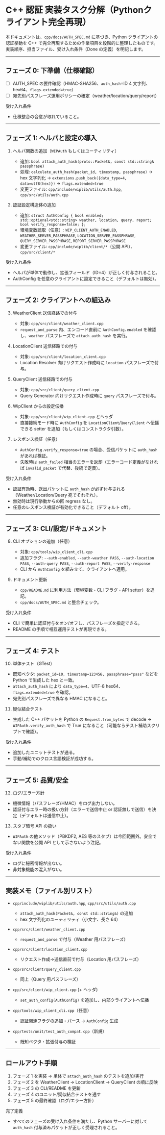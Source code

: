# C++ 認証 実装タスク分解（Pythonクライアント完全再現）

本ドキュメントは、`cpp/docs/AUTH_SPEC.md` に基づき、Python クライアントの認証挙動を C++ で完全再現するための作業項目を段階的に整理したものです。実装順序、担当ファイル、受け入れ条件（Done の定義）を明記します。

---

## フェーズ 0: 下準備（仕様確認）

- [ ] AUTH_SPEC の要件確認（HMAC-SHA256、`auth_hash`=ID 4 文字列、hex64、`flags.extended=true`）
- [ ] 宛先別パスフレーズ運用ポリシーの確定（weather/location/query/report）

受け入れ条件
- 仕様整合の合意が取れていること。

---

## フェーズ 1: ヘルパと設定の導入

1. ヘルパ関数の追加（`WIPAuth` もしくはユーティリティ）
   - 追加: `bool attach_auth_hash(proto::Packet&, const std::string& passphrase)`
   - 処理: `calculate_auth_hash(packet_id, timestamp, passphrase)` → hex 文字列化 → `extensions.push_back({data_type=4, data=utf8(hex)})` → `flags.extended=true`
   - 変更ファイル: `cpp/include/wiplib/utils/auth.hpp`, `cpp/src/utils/auth.cpp`

2. 認証設定構造体の追加
   - 追加: `struct AuthConfig { bool enabled; std::optional<std::string> weather, location, query, report; bool verify_response=false; };`
   - 環境変数読取（任意）: `WIP_CLIENT_AUTH_ENABLED`, `WEATHER_SERVER_PASSPHRASE`, `LOCATION_SERVER_PASSPHRASE`, `QUERY_SERVER_PASSPHRASE`, `REPORT_SERVER_PASSPHRASE`
   - 変更ファイル: `cpp/include/wiplib/client/*`（公開 API）、`cpp/src/client/*`

受け入れ条件
- ヘルパが単体で動作し、拡張フィールド（ID=4）が正しく付与されること。
- AuthConfig を任意のクライアントに設定できること（デフォルトは無効）。

---

## フェーズ 2: クライアントへの組込み

3. WeatherClient 送信経路での付与
   - 対象: `cpp/src/client/weather_client.cpp`
   - `request_and_parse` 内、エンコード直前に `AuthConfig.enabled` を確認し、`weather` パスフレーズで `attach_auth_hash` を実行。

4. LocationClient 送信経路での付与
   - 対象: `cpp/src/client/location_client.cpp`
   - Location Resolver 向けリクエスト作成時に `location` パスフレーズで付与。

5. QueryClient 送信経路での付与
   - 対象: `cpp/src/client/query_client.cpp`
   - Query Generator 向けリクエスト作成時に `query` パスフレーズで付与。

6. WipClient からの設定伝播
   - 対象: `cpp/src/client/wip_client.cpp` とヘッダ
   - 直接接続モード時に `AuthConfig` を `LocationClient`/`QueryClient` へ伝播できる setter を追加（もしくはコンストラクタ引数）。

7. レスポンス検証（任意）
   - `AuthConfig.verify_response=true` の場合、受信パケットに `auth_hash` があれば検証。
   - 失敗時は `auth_failed` 相当のエラーを返却（エラーコード定義がなければ `invalid_packet` で代替、後続で定義）。

受け入れ条件
- 認証有効時、送出パケットに `auth_hash` が必ず付与される（Weather/Location/Query 宛でそれぞれ）。
- 無効時は現行挙動からの回 regress なし。
- 任意のレスポンス検証が有効化できること（デフォルト off）。

---

## フェーズ 3: CLI/設定/ドキュメント

8. CLI オプションの追加（任意）
   - 対象: `cpp/tools/wip_client_cli.cpp`
   - 追加フラグ: `--auth-enabled`, `--auth-weather PASS`, `--auth-location PASS`, `--auth-query PASS`, `--auth-report PASS`, `--verify-response`
   - CLI から `AuthConfig` を組み立て、クライアントへ適用。

9. ドキュメント更新
   - `cpp/README.md` に利用方法（環境変数・CLI フラグ・API setter）を追記。
   - `cpp/docs/AUTH_SPEC.md` と整合チェック。

受け入れ条件
- CLI で簡単に認証付与をオン/オフし、パスフレーズを指定できる。
- README の手順で相互運用テストが再現できる。

---

## フェーズ 4: テスト

10. 単体テスト（GTest）
   - 既知ベクタ: `packet_id=10, timestamp=123456, passphrase="pass"` などを Python で生成した hex と一致。
   - `attach_auth_hash` により `data_type=4`、UTF-8 hex64、`flags.extended=true` を確認。
   - 宛先別パスフレーズで異なる HMAC になること。

11. 疑似結合テスト
   - 生成した C++ パケットを Python の `Request.from_bytes` で decode → `WIPAuth.verify_auth_hash` で True になること（可能ならテスト補助スクリプトで確認）。

受け入れ条件
- 追加したユニットテストが通る。
- 手動/補助でのクロス言語検証が成功する。

---

## フェーズ 5: 品質/安全

12. ログ/エラー方針
   - 機微情報（パスフレーズ/HMAC）をログ出力しない。
   - 認証付与エラー時の扱い方針（エラーで送信中止 or 認証無しで送信）を決定（デフォルトは送信中止）。

13. スタブ暗号 API の扱い
   - `WIPAuth` の他メソッド（PBKDF2, AES 等のスタブ）は今回範囲外。安全でない関数を公開 API として示さないよう注記。

受け入れ条件
- ログに秘密情報が出ない。
- 非対象機能の混入がない。

---

## 実装メモ（ファイル別リスト）

- `cpp/include/wiplib/utils/auth.hpp`, `cpp/src/utils/auth.cpp`
  - `attach_auth_hash(Packet&, const std::string&)` の追加
  - hex 文字列化のユーティリティ（小文字、長さ 64）

- `cpp/src/client/weather_client.cpp`
  - `request_and_parse` で付与（Weather 用パスフレーズ）

- `cpp/src/client/location_client.cpp`
  - リクエスト作成→送信直前で付与（Location 用パスフレーズ）

- `cpp/src/client/query_client.cpp`
  - 同上（Query 用パスフレーズ）

- `cpp/src/client/wip_client.cpp` (+ ヘッダ)
  - `set_auth_config(AuthConfig)` を追加し、内部クライアントへ伝播

- `cpp/tools/wip_client_cli.cpp`（任意）
  - 認証関連フラグの追加・パース → `AuthConfig` 生成

- `cpp/tests/unit/test_auth_compat.cpp`（新規）
  - 既知ベクタ・拡張付与の検証

---

## ロールアウト手順

1) フェーズ 1 を実装 → 単体で `attach_auth_hash` のテストを追加/実行
2) フェーズ 2 を WeatherClient → LocationClient → QueryClient の順に反映
3) フェーズ 3 の CLI/README を更新
4) フェーズ 4 のユニット/疑似結合テストを通す
5) フェーズ 5 の最終確認（ログ/エラー方針）

完了定義
- すべてのフェーズの受け入れ条件を満たし、Python サーバーに対して `auth_hash` 付与済みパケットが正しく受理されること。

